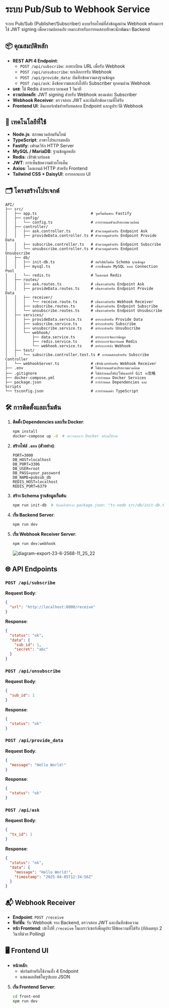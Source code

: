 # ระบบ Pub/Sub to Webhook Service

ระบบ Pub/Sub (Publisher/Subscriber) แบบเรียลไทม์ที่ส่งข้อมูลผ่าน Webhook พร้อมการใช้ JWT signing เพื่อความปลอดภัย เหมาะสำหรับการทดสอบทักษะนักพัฒนา Backend

## 📦 คุณสมบัติหลัก
- **REST API 4 Endpoint**:
  - `POST /api/subscribe`: ลงทะเบียน URL เพื่อรับ Webhook
  - `POST /api/unsubscribe`: ยกเลิกการรับ Webhook
  - `POST /api/provide_data`: บันทึกข้อความลงฐานข้อมูล
  - `POST /api/ask`: ดึงข้อความและส่งไปยัง Subscriber ทุกคนผ่าน Webhook
- **แคช**: ใช้ Redis ด้วยระยะเวลาแคช 1 วินาที
- **ความปลอดภัย**: JWT signing สำหรับ Webhook ของแต่ละ Subscriber
- **Webhook Receiver**: ตรวจสอบ JWT และบันทึกข้อความที่ได้รับ
- **Frontend UI**: อินเทอร์เฟซสำหรับทดสอบ Endpoint และดูประวัติ Webhook

## 🔧 เทคโนโลยีที่ใช้
- **Node.js**: สภาพแวดล้อมรันไทม์
- **TypeScript**: ภาษาโปรแกรมหลัก
- **Fastify**: เฟรมเวิร์ก HTTP Server
- **MySQL / MariaDB**: ฐานข้อมูลหลัก
- **Redis**: เซิร์ฟเวอร์แคช
- **JWT**: การเซ็นข้อความด้วยโทเค็น
- **Axios**: ไคลเอนต์ HTTP สำหรับ Frontend
- **Tailwind CSS + DaisyUI**: การออกแบบ UI

## 🗂️ โครงสร้างโปรเจกต์
```
API/
├── src/
│   ├── app.ts                        # จุดเริ่มต้นของ Fastify
│   ├── config/
│   │   └── config.ts                 # การกำหนดตัวแปรสภาพแวดล้อม
│   ├── controller/
│   │   ├── ask.controller.ts         # ตัวควบคุมสำหรับ Endpoint Ask
│   │   ├── provideData.controller.ts # ตัวควบคุมสำหรับ Endpoint Provide Data
│   │   ├── subscribe.controller.ts   # ตัวควบคุมสำหรับ Endpoint Subscribe
│   │   └── unsubscribe.controller.ts # ตัวควบคุมสำหรับ Endpoint Unsubscribe
│   ├── db/
│   │   ├── init-db.ts                # สคริปต์เริ่มต้น Schema ฐานข้อมูล
│   │   ├── mysql.ts                  # การเชื่อมต่อ MySQL แบบ Connection Pool
│   │   └── redis.ts                  # ไคลเอนต์ Redis
│   ├── routes/
│   │   ├── ask.routes.ts             # เส้นทางสำหรับ Endpoint Ask
│   │   ├── provideData.routes.ts     # เส้นทางสำหรับ Endpoint Provide Data
│   │   ├── receiver/
│   │   │   └── receive.route.ts      # เส้นทางสำหรับ Webhook Receiver
│   │   ├── subscribe.routes.ts       # เส้นทางสำหรับ Endpoint Subscribe
│   │   └── unsubscribe.routes.ts     # เส้นทางสำหรับ Endpoint Unsubscribe
│   ├── services/
│   │   ├── provideData.service.ts    # ตรรกะสำหรับ Provide Data
│   │   ├── subscribe.service.ts      # ตรรกะสำหรับ Subscribe
│   │   ├── unsubscribe.service.ts    # ตรรกะสำหรับ Unsubscribe
│   │   └── webhook/
│   │       ├── data.service.ts       # ตรรกะการจัดการข้อมูล
│   │       ├── redis.service.ts      # ตรรกะการจัดการแคช Redis
│   │       └── webhook.service.ts    # ตรรกะการส่ง Webhook
│   ├── test/
│   │   └── subscribe.controller.test.ts # การทดสอบสำหรับ Subscribe Controller
│   └── webhookServer.ts              # เซิร์ฟเวอร์สำหรับ Webhook Receiver
├── .env                              # ไฟล์กำหนดตัวแปรสภาพแวดล้อม
├── .gitignore                        # ไฟล์กำหนดไฟล์/โฟลเดอร์ที่ Git จะ忽略
├── docker-compose.yml                # การกำหนด Docker Services
├── package.json                      # การกำหนด Dependencies และ Scripts
└── tsconfig.json                     # การกำหนดค่า TypeScript
```

## 🛠️ การติดตั้งและเริ่มต้น
1. **ติดตั้ง Dependencies และเริ่ม Docker**:
   ```bash
   npm install
   docker-compose up -d  # ตรวจสอบว่า Docker พร้อมใช้งาน
   ```

2. **สร้างไฟล์ `.env` (ตัวอย่าง)**:
   ```env
   PORT=3000
   DB_HOST=localhost
   DB_PORT=3306
   DB_USER=root
   DB_PASS=your_password
   DB_NAME=pubsub_db
   REDIS_HOST=localhost
   REDIS_PORT=6379
   ```

3. **สร้าง Schema ฐานข้อมูลเริ่มต้น**:
   ```bash
   npm run init-db  # รันสคริปต์จาก package.json: "ts-node src/db/init-db.ts"
   ```

4. **เริ่ม Backend Server**:
   ```bash
   npm run dev
   ```

5. **เริ่ม Webhook Receiver Server**:
   ```bash
   npm run dev:webhook
   ```

   ![diagram-export-23-6-2568-11_25_22](https://github.com/user-attachments/assets/c10ca72a-a1f5-45ef-9ea1-d8baa27ca5f8)


## 🌐 API Endpoints
### `POST /api/subscribe`
**Request Body**:
```json
{
  "url": "http://localhost:8000/receive"
}
```
**Response**:
```json
{
  "status": "ok",
  "data": {
    "sub_id": 1,
    "secret": "abc"
  }
}
```

### `POST /api/unsubscribe`
**Request Body**:
```json
{
  "sub_id": 1
}
```
**Response**:
```json
{
  "status": "ok"
}
```

### `POST /api/provide_data`
**Request Body**:
```json
{
  "message": "Hello World!"
}
```
**Response**:
```json
{
  "status": "ok"
}
```

### `POST /api/ask`
**Request Body**:
```json
{
  "tx_id": 1
}
```
**Response**:
```json
{
  "status": "ok",
  "data": {
    "message": "Hello World!",
    "timestamp": "2025-04-05T12:34:56Z"
  }
}
```

## 📬 Webhook Receiver
- **Endpoint**: `POST /receive`
- **ฟังก์ชัน**: รับ Webhook จาก Backend, ตรวจสอบ JWT และบันทึกข้อความ
- **หน้า Frontend**: เข้าไปที่ `/receive` ในเบราว์เซอร์เพื่อดูประวัติข้อความที่ได้รับ (อัปเดตทุก 2 วินาทีด้วย Polling)

## 🖥️ Frontend UI
- **หน้าหลัก**:
  - ฟอร์มสำหรับใช้งานทั้ง 4 Endpoint
  - แสดงผลลัพธ์ในรูปแบบ JSON
  

5. **เริ่ม Frontend  Server**:
   ```bash
   cd front-end
   npm run dev
   ```
